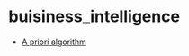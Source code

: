 # buisiness_intelligence

- [A priori algorithm](https://github.com/ysh4296/buisiness_intelligence/tree/main/apriori_algorithm)
